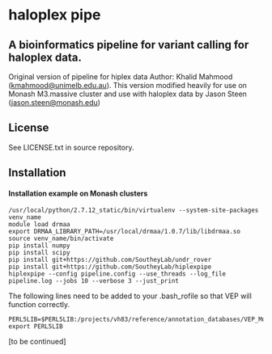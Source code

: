 # haloplex pipe

## A bioinformatics pipeline for variant calling for haloplex data.

Original version of pipeline for hiplex data Author: Khalid Mahmood (kmahmood@unimelb.edu.au).
This version modified heavily for use on Monash M3.massive cluster and use with haloplex data by Jason Steen (jason.steen@monash.edu)


## License

See LICENSE.txt in source repository.

## Installation


#### Installation example on Monash clusters

```
/usr/local/python/2.7.12_static/bin/virtualenv --system-site-packages venv_name
module load drmaa
export DRMAA_LIBRARY_PATH=/usr/local/drmaa/1.0.7/lib/libdrmaa.so
source venv_name/bin/activate
pip install numpy
pip install scipy
pip install git+https://github.com/SoutheyLab/undr_rover
pip install git+https://github.com/SoutheyLab/hiplexpipe
hiplexpipe --config pipeline.config --use_threads --log_file pipeline.log --jobs 10 --verbose 3 --just_print
```


The following lines need to be added to your .bash_rofile so that VEP will function correctly.

```
PERL5LIB=$PERL5LIB:/projects/vh83/reference/annotation_databases/VEP_Modules/.vep/Plugins
export PERL5LIB
```


[to be continued]

